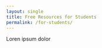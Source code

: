 ```yaml
---
layout: single
title: Free Resources for Students
permalink: /for-students/
---
```


Loren ipsum dolor
